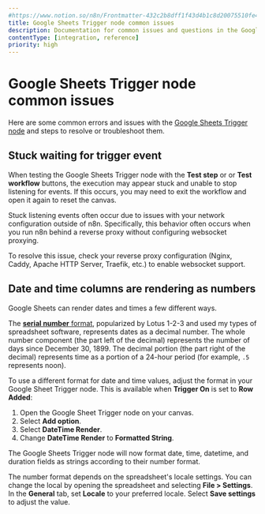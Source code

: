 ```yaml
---
#https://www.notion.so/n8n/Frontmatter-432c2b8dff1f43d4b1c8d20075510fe4
title: Google Sheets Trigger node common issues
description: Documentation for common issues and questions in the Google Sheets Trigger node in n8n, a workflow automation platform. Includes details of the issue and suggested solutions.
contentType: [integration, reference]
priority: high
---
```


# Google Sheets Trigger node common issues

Here are some common errors and issues with the [Google Sheets Trigger node](/integrations/builtin/trigger-nodes/n8n-nodes-base.googlesheetstrigger/index.md) and steps to resolve or troubleshoot them.

## Stuck waiting for trigger event

When testing the Google Sheets Trigger node with the **Test step** or or **Test workflow** buttons, the execution may appear stuck and unable to stop listening for events. If this occurs, you may need to exit the workflow and open it again to reset the canvas.

Stuck listening events often occur due to issues with your network configuration outside of n8n. Specifically, this behavior often occurs when you run n8n behind a reverse proxy without configuring websocket proxying.

To resolve this issue, check your reverse proxy configuration (Nginx, Caddy, Apache HTTP Server, Traefik, etc.) to enable websocket support.

## Date and time columns are rendering as numbers

Google Sheets can render dates and times a few different ways.

The [**serial number** format](https://developers.google.com/sheets/api/reference/rest/v4/DateTimeRenderOption), popularized by Lotus 1-2-3 and used my types of spreadsheet software, represents dates as a decimal number. The whole number component (the part left of the decimal) represents the number of days since December 30, 1899. The decimal portion (the part right of the decimal) represents time as a portion of a 24-hour period (for example, `.5` represents noon).

To use a different format for date and time values, adjust the format in your Google Sheet Trigger node. This is available when **Trigger On** is set to **Row Added**:

1. Open the Google Sheet Trigger node on your canvas.
2. Select **Add option**.
3. Select **DateTime Render**.
4. Change **DateTime Render** to **Formatted String**.

The Google Sheets Trigger node will now format date, time, datetime, and duration fields as strings according to their number format.

The number format depends on the spreadsheet's locale settings. You can change the local by opening the spreadsheet and selecting **File > Settings**. In the **General** tab, set **Locale** to your preferred locale. Select **Save settings** to adjust the value.
